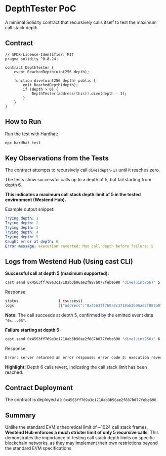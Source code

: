 # DepthTester PoC

A minimal Solidity contract that recursively calls itself to test the maximum call stack depth.

## Contract

```solidity
// SPDX-License-Identifier: MIT
pragma solidity ^0.8.24;

contract DepthTester {
    event ReachedDepth(uint256 depth);
    
    function dive(uint256 depth) public {
        emit ReachedDepth(depth);
        if (depth > 0) {
            DepthTester(address(this)).dive(depth - 1);
        }
    }
}
```

## How to Run

Run the test with Hardhat:

```bash
npx hardhat test
```

## Key Observations from the Tests

The contract attempts to recursively call `dive(depth-1)` until it reaches zero.

The tests show successful calls up to a depth of 5, but fail starting from depth 6.

**This indicates a maximum call stack depth limit of 5 in the tested environment (Westend Hub).**

Example output snippet:

```yaml
Trying depth: 1
Trying depth: 2
Trying depth: 3
Trying depth: 4
Trying depth: 5
Caught error at depth: 6
Error message: execution reverted: Max call depth before failure: 5
```

## Logs from Westend Hub (Using cast CLI)

**Successful call at depth 5 (maximum supported):**

```bash
cast send 0x4563ff769a3c1718ab3b96ae2f887b077febe690 "dive(uint256)" 5 --rpc-url https://westend-asset-hub-eth-rpc.polkadot.io --private-key <INSERT_YOUR_PRIVATE_KEY>
```

Response:

```bash
status                  1 (success)
logs                    [{"address":"0x4563ff769a3c1718ab3b96ae2f887b077febe690","topics":["0x72697854..."],"data":"0x...05"}]
```

**Note:** The call succeeds at depth 5, confirmed by the emitted event data `"0x...05"`.

**Failure starting at depth 6:**

```bash
cast send 0x4563ff769a3c1718ab3b96ae2f887b077febe690 "dive(uint256)" 6 --rpc-url https://westend-asset-hub-eth-rpc.polkadot.io --private-key <INSERT_YOUR_PRIVATE_KEY>
```

Response:

```bash
Error: server returned an error response: error code 3: execution reverted: , data: "0x"
```

**Highlight:** Depth 6 calls revert, indicating the call stack limit has been reached.

## Contract Deployment

The contract is deployed at: `0x4563ff769a3c1718ab3b96ae2f887b077febe690`

## Summary

Unlike the standard EVM's theoretical limit of ~1024 call stack frames, **Westend Hub enforces a much stricter limit of only 5 recursive calls**. This demonstrates the importance of testing call stack depth limits on specific blockchain networks, as they may implement their own restrictions beyond the standard EVM specifications.